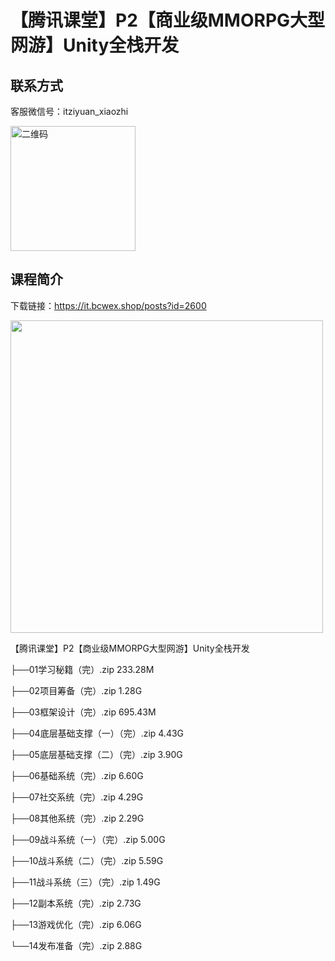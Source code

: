 # 【腾讯课堂】P2【商业级MMORPG大型网游】Unity全栈开发

## 联系方式

客服微信号：itziyuan_xiaozhi

<img src="https://ziyuanyun.oss-cn-guangzhou.aliyuncs.com/common/20240614073449/666b82192834a.jpg" width="200" height="200" alt="二维码">

## 课程简介

下载链接：https://it.bcwex.shop/posts?id=2600

<img src="https://ziyuanyun.oss-cn-guangzhou.aliyuncs.com/yun/20240515184131/6644915b32854.jpg" width="500" alt="">

  【腾讯课堂】P2【商业级MMORPG大型网游】Unity全栈开发



 ├──01学习秘籍（完）.zip 233.28M

 ├──02项目筹备（完）.zip 1.28G

 ├──03框架设计（完）.zip 695.43M

 ├──04底层基础支撑（一）（完）.zip 4.43G

 ├──05底层基础支撑（二）（完）.zip 3.90G

 ├──06基础系统（完）.zip 6.60G

 ├──07社交系统（完）.zip 4.29G

 ├──08其他系统（完）.zip 2.29G

 ├──09战斗系统（一）（完）.zip 5.00G

 ├──10战斗系统（二）（完）.zip 5.59G

 ├──11战斗系统（三）（完）.zip 1.49G

 ├──12副本系统（完）.zip 2.73G

 ├──13游戏优化（完）.zip 6.06G

 └──14发布准备（完）.zip 2.88G

  